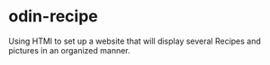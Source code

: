 # odin-recipe
Using HTMl to set up a website that will display several Recipes and pictures in an organized manner.
